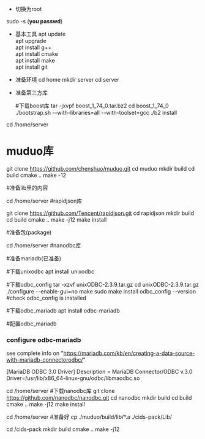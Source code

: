 * 切换为root

sudo -s
(**you passwd**)

* 基本工具
apt update  
apt upgrade  
apt install g++  
apt install cmake  
apt install make  
apt install git  

* 准备环境
cd home
mkdir server
cd server

* 准备第三方库

   #下载boost库
tar -jxvpf boost_1_74_0.tar.bz2
cd boost_1_74_0
./bootstrap.sh --with-libraries=all --with-toolset=gcc
./b2 install


cd /home/server
# muduo库

git clone https://github.com/chenshuo/muduo.git
cd muduo
mkdir build
cd build
cmake ..
make -12

#准备lib里的内容


cd /home/server
#rapidjson库

git clone https://github.com/Tencent/rapidjson.git
cd rapidjson
mkdir build
cd build
cmake ..
make -j12
make install

#准备包(package)

cd /home/server
#nanodbc库

#准备mariadb(已准备)

#下载unixodbc
apt install unixodbc

#下载odbc_config
tar -xzvf  unixODBC-2.3.9.tar.gz
cd unixODBC-2.3.9.tar.gz
./configure --enable-gui=no
make
sudo make install
odbc_config  --version  #check odbc_config is installed

#下载odbc_mariadb
apt install odbc-mariadb


#配置odbc_mariadb
### configure odbc-mariadb

see complete info on "https://mariadb.com/kb/en/creating-a-data-source-with-mariadb-connectorodbc/"

[MariaDB ODBC 3.0 Driver]
Description = MariaDB Connector/ODBC v.3.0
Driver=/usr/lib/x86_64-linux-gnu/odbc/libmaodbc.so


cd /home/server
#下载nanodbc库
git clone https://github.com/nanodbc/nanodbc.git
cd nanodbc
mkdir build
cd build
cmake ..
make -j12
make install

cd /home/server
#准备好 
cp ./muduo/build/lib/*.a ./cids-pack/Lib/

cd /cids-pack
mkdir build
cmake ..
make -j12

